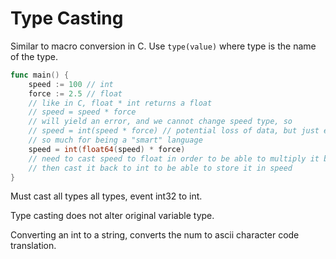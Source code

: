# Type Casting

Similar to macro conversion in C. Use `type(value)` where type is the name of
the type.

``` go
func main() {
    speed := 100 // int
    force := 2.5 // float
    // like in C, float * int returns a float
    // speed = speed * force
    // will yield an error, and we cannot change speed type, so
    // speed = int(speed * force) // potential loss of data, but just ex
    // so much for being a "smart" language
    speed = int(float64(speed) * force)
    // need to cast speed to float in order to be able to multiply it by force
    // then cast it back to int to be able to store it in speed
}
```

Must cast all types all types, event int32 to int.

Type casting does not alter original variable type.

Converting an int to a string, converts the num to ascii character code
translation.
